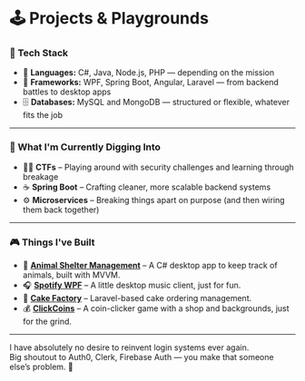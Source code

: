 # 🕹️ Projects & Playgrounds

### 🧠 Tech Stack

- 🔧 **Languages:** C#, Java, Node.js, PHP — depending on the mission
- 🧱 **Frameworks:** WPF, Spring Boot, Angular, Laravel — from backend battles to desktop apps
- 🗄️ **Databases:** MySQL and MongoDB — structured or flexible, whatever fits the job

---

### 🎯 What I'm Currently Digging Into

- 🕵️‍♂️ **CTFs** – Playing around with security challenges and learning through breakage
- ☕ **Spring Boot** – Crafting cleaner, more scalable backend systems
- ⚙️ **Microservices** – Breaking things apart on purpose (and then wiring them back together)

---

### 🎮 Things I've Built

- 🐾 [**Animal Shelter Management**](https://github.com/kicsiffelho/animalsheltermgmt) – A C# desktop app to keep track of animals, built with MVVM.
- 🎧 [**Spotify WPF**](https://github.com/kicsiffelho/spotifywpf) – A little desktop music client, just for fun.
- 🍰 [**Cake Factory**](https://github.com/kicsiffelho/cake_factory) – Laravel-based cake ordering management.
- 💰 [**ClickCoins**](https://github.com/kicsiffelho/clickcoins) – A coin-clicker game with a shop and backgrounds, just for the grind.

---

I have absolutely no desire to reinvent login systems ever again.  
Big shoutout to Auth0, Clerk, Firebase Auth — you make that someone else’s problem. 🙏
